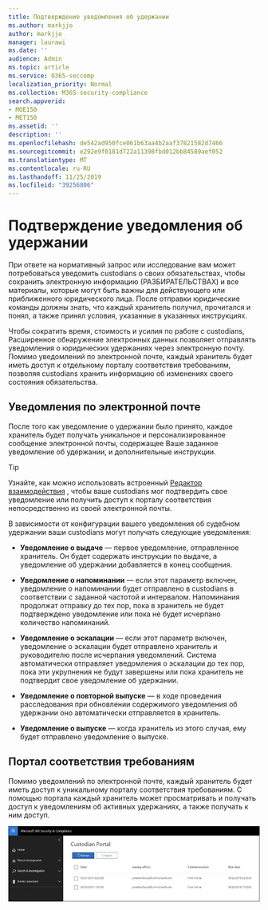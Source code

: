 ```yaml
---
title: Подтверждение уведомления об удержании
ms.author: markjjo
author: markjjo
manager: laurawi
ms.date: ''
audience: Admin
ms.topic: article
ms.service: O365-seccomp
localization_priority: Normal
ms.collection: M365-security-compliance
search.appverid:
- MOE150
- MET150
ms.assetid: ''
description: ''
ms.openlocfilehash: de542ad950fce061b63aa4b2aaf37821582d7466
ms.sourcegitcommit: e292e9f0181d722a11398fbd012bb84589aef052
ms.translationtype: MT
ms.contentlocale: ru-RU
ms.lasthandoff: 11/25/2019
ms.locfileid: "39256806"
---
```

# <a name="acknowledge-a-hold-notification"></a>Подтверждение уведомления об удержании 
При ответе на нормативный запрос или исследование вам может потребоваться уведомить custodians о своих обязательствах, чтобы сохранить электронную информацию (РАЗБИРАТЕЛЬСТВАХ) и все материалы, которые могут быть важны для действующего или приближенного юридического лица. После отправки юридические команды должны знать, что каждый хранитель получил, прочитался и понял, а также принял условия, указанные в указанных инструкциях.

Чтобы сократить время, стоимость и усилия по работе с custodians, Расширенное обнаружение электронных данных позволяет отправлять уведомления о юридических удержаниях через электронную почту. Помимо уведомлений по электронной почте, каждый хранитель будет иметь доступ к отдельному порталу соответствия требованиям, позволяя custodians хранить информацию об изменениях своего состояния обязательства.

## <a name="email-notifications"></a>Уведомления по электронной почте
После того как уведомление о удержании было принято, каждое хранитель будет получать уникальное и персонализированное сообщение электронной почты, содержащее Ваше заданное уведомление об удержании, и дополнительные инструкции. 

> [!Tip] 
> Узнайте, как можно использовать встроенный [Редактор взаимодействия](using-communications-editor.md) , чтобы ваше custodians мог подтвердить свое уведомление или получить доступ к порталу соответствия непосредственно из своей электронной почты.

В зависимости от конфигурации вашего уведомления об судебном удержании ваши custodians могут получать следующие уведомления: 

- **Уведомление о выдаче** — первое уведомление, отправленное хранитель. Он будет содержать инструкции по выдаче, а уведомление об удержании добавляется в конец сообщения.

- **Уведомление о напоминании** — если этот параметр включен, уведомление о напоминании будет отправлено в custodians в соответствии с заданной частотой и интервалом. Напоминания продолжат отправку до тех пор, пока в хранитель не будет подтверждено уведомление или пока не будет исчерпано количество напоминаний.

- **Уведомление о эскалации** — если этот параметр включен, уведомление о эскалации будет отправлено хранитель и руководителю после исчерпания уведомлений. Система автоматически отправляет уведомления о эскалации до тех пор, пока эти укрупнения не будут завершены или пока хранитель не подтвердит свое уведомление об удержании.

- **Уведомление о повторной выпуске** — в ходе проведения расследования при обновлении содержимого уведомления об удержании оно автоматически отправляется в хранитель.

- **Уведомление о выпуске** — когда хранитель из этого случая, ему будет отправлено уведомление о выпуске. 

## <a name="compliance-portal"></a>Портал соответствия требованиям
Помимо уведомлений по электронной почте, каждый хранитель будет иметь доступ к уникальному порталу соответствия требованиям. С помощью портала каждый хранитель может просматривать и получать доступ к уведомлениям об активных удержаниях, а также получать к ним доступ.

![Портал соответствия требованиям для хранитель](media/CustodianPortal.jpg)
